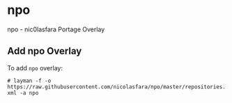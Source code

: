 # npo
npo - nic0lasfara Portage Overlay

## Add npo Overlay

To add `npo` overlay:

```# layman -f -o https://raw.githubusercontent.com/nicolasfara/npo/master/repositories.xml -a npo```
